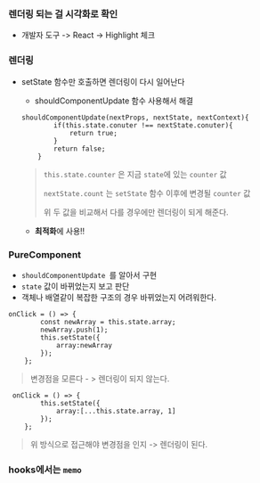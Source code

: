 ### 렌더링 되는 걸 시각화로 확인

- 개발자 도구 -> React -> Highlight 체크



### 렌더링

- setState 함수만 호출하면 렌더링이 다시 일어난다

  - shouldComponentUpdate 함수 사용해서 해결

  ```react
  shouldComponentUpdate(nextProps, nextState, nextContext){
          if(this.state.conuter !== nextState.conuter){
              return true;
          }
          return false;
      }
  ```

  > `this.state.counter` 은 지금 `state`에 있는 `counter` 값
  >
  > `nextState.count` 는 `setState` 함수 이후에 변경될 `counter` 값
  >
  > 위 두 값을 비교해서 다를 경우에만 렌더링이 되게 해준다.

  - **최적화**에 사용!!



### PureComponent

- `shouldComponentUpdate `를 알아서 구현
- `state` 값이 바뀌었는지 보고 판단
- 객체나 배열같이 복잡한 구조의 경우 바뀌었는지 어려워한다.

```react
onClick = () => {
        const newArray = this.state.array;
        newArray.push(1);
        this.setState({
            array:newArray
        });
    };
```

> 변경점을 모른다 - > 렌더링이 되지 않는다.



```react
 onClick = () => {
        this.setState({
            array:[...this.state.array, 1]
        });
    };
```

> 위 방식으로 접근해야 변경점을 인지 -> 렌더링이 된다.



### hooks에서는 `memo`
